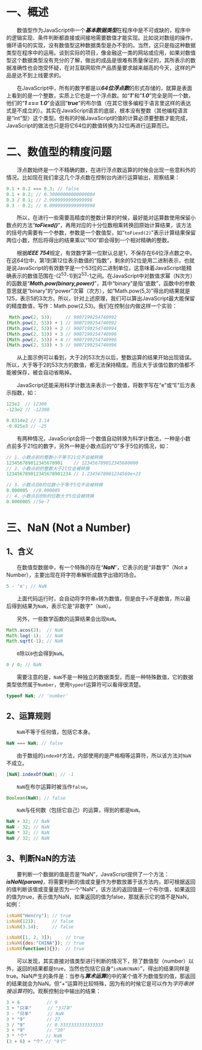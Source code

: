 # 一、概述

  数值型作为JavaScript中一个***基本数据类型***在程序中是不可或缺的，程序中的逻辑实现、条件判断都直接或间接地需要数值才能实现。比如说对数组的操作，循环语句的实现，没有数值型这种数据类型是办不到的。当然，这只是指这种数据类型在程序中的运用。谈到实际的项目，像金融这一类的网站或应用，如果对数值型这个数据类型没有充分的了解，做出的成品是很难有质量保证的，其所表示的数据准确性也会饱受怀疑，在对互联网软件产品质量要求越来越高的今天，这样的产品是达不到上线要求的。

  在JavaScript中，所有的数字都是以***64位浮点数***的形式存储的，就算是表面上看到的是一个整数，实质上它也是一个浮点数。如“***1***”和“***1.0***”完全是同一个数，他们的“***1 === 1.0***”会返回“***true***”的布尔值（在其它很多编程于语言里这样的表达式是不成立的）。其实在JavaScript语言的底层，根本没有整数（其他编程语言是“int”型）这个类型。但有的时候JavaScript的值的计算必须要整数才能完成，JavaScript的做法也只是将它64位的数值转换为32位再进行运算而已。

# 二、数值型的精度问题

  浮点数始终是一个不精确的数，在进行浮点数运算的时候会出现一些意料外的情况。比如现在我们拿这几个浮点数在控制台内进行运算输出，观察结果：

```javascript
0.1 + 0.2 === 0.3; // false
0.1 + 0.2; // 0.30000000000000004
0.3 / 0.1; // 2.9999999999999996
0.3 - 0.2; // 0.09999999999999998
```

  所以，在进行一些需要高精度的整数计算的时候，最好能对运算数使用保留小数点的方法“***toFiexd()***”，再用对应的十分位数相乘转换回原始计算结果，该方法的括号内需要有一个参数，参数是一个数值型，如“`toFiexd(2)`”表示计算结果保留两位小数，然后将得出的结果乘以“100”即会得到一个相对精确的整数。

  根据***IEEE 754***规定，有效数字第一位默认总是1，不保存在64位浮点数之中。在这64位中，第1到第12位表示数值的“指数”，剩余的52位是用二进制表示，也就是说JavaScript的有效数字是一个53位的二进制单位，这意味着JavaScript能精确表示的数值范围在-(2<sup>53</sup>-1)到2<sup>53</sup>-1之间。在JavaScript中对数值求幂（N次方）的函数是“***Math.pow(binary,power)***”，其中“binary”是指“底数”，函数中的参数意思就是“binary”的“power”次幂（次方），如“Math.pow(5,3)”得出的结果就是125，表示5的3次方。所以，针对上述原理，我们可以算出JavaScript最大能保留的精度数值，写作：Math.pow(2,53)。我们在控制台内做这样一个实验：

```javascript
 Math.pow(2, 53);     // 9007199254740992
(Math.pow(2, 53)) + 1 // 9007199254740992
(Math.pow(2, 53)) + 2 // 9007199254740994
(Math.pow(2, 53)) + 3 // 9007199254740996
(Math.pow(2, 53)) + 4 // 9007199254740996
(Math.pow(2, 53)) + 5 // 9007199254740996
```

  从上面示例可以看到，大于2的53次方以后，整数运算的结果开始出现错误。所以，大于等于2的53次方的数值，都无法保持精度。而且大于该值位数的值都不能被保存，被会自动省略掉。

  JavaScript还能采用科学计数法来表示一个数值，将数字写在“e”或“E”后方表示指数，如：

```javascript
123e2  // 12300
-123e2 // -12300

0.0314e2 // 3.14
-0.025e3 // -25
```

  有两种情况，JavaScript会将一个数值自动转换为科学计数法，一种是小数点前多于21位的数字，另外一种是小数点后的“0”多于5位的情况，如：

```javascript
// 1、小数点前的整数小于等于21位不会被转换
123456789012345678901    // 123456789012345680000
// 2、小数点前的整数大于21位会被转换
123456789012345678901234 // 1.2345678901234569e+23

// 3、小数点后0的位数小于等于5位不会被转换
0.000005  //0.000005
// 4、小数点后的0的位数大于5位会被转换
0.0000005 //5e-7
```

# 三、NaN (Not a Number)

## 1、含义

  在数值型数据中，有一个特殊的存在“***NaN***”，它表示的是“非数字”（Not a Number），主要出现在将字符串解析成数字出错的场合。

```javascript
5 - 'x'; // NaN
```

  上面代码运行时，会自动将字符串`x`转为数值，但是由于`x`不是数值，所以最后得到结果为`NaN`，表示它是“非数字”（`NaN`）。

  另外，一些数学函数的运算结果会出现`NaN`。

```javascript
Math.acos(2);  // NaN
Math.log(-1);  // NaN
Math.sqrt(-1); // NaN
```

  `0`除以`0`也会得到`NaN`。

```javascript
0 / 0; // NaN
```

  需要注意的是，`NaN`不是一种独立的数据类型，而是一种特殊数值，它的数据类型依然属于`Number`，使用`typeof`运算符可以看得很清楚。

```javascript
typeof NaN; // 'number'
```

## 2、运算规则

  `NaN`不等于任何值，包括它本身。

```javascript
NaN === NaN; // false
```

  由于数组的`indexOf`方法，内部使用的是严格相等运算符，所以该方法对`NaN`不成立。

```javascript
[NaN].indexOf(NaN); // -1
```

  `NaN`在布尔运算时被当作`false`。

```javascript
Boolean(NaN); // false
```

  `NaN`与任何数（包括它自己）的运算，得到的都是`NaN`。

```javascript
NaN + 32; // NaN
NaN - 32; // NaN
NaN * 32; // NaN
NaN / 32; // NaN
```

## 3、判断NaN的方法

  要判断一个数据的值是否是“NaN”，JavaScript提供了一个方法：***isNaN(param)***，将需要判断的值或变量作为参数放置于该方法内，即可根据返回的值判断该值或变量是否为一个“NaN”，该方法的返回值是一个布尔值，如果返回的值为true，表示值为NaN，如果返回的值为false，那就表示它的值不是NaN，如例：

```javascript
isNaN("Henrry"); // true
isNaN(123);      // false
isNaN(3.14);     // false

isNaN([1, 2, 3]);     // true
isNaN({des:"CHINA"}); // true
isNaN(function(){});  // true
```

  可以发现，其实直接对值类型进行判断的情况下，除了数值型（number）以外，返回的结果都是true，当然也包括它自身“`isNaN(NaN)`”，得出的结果同样是true。NaN产生的条件是：当参与***算术运算***的中的某个值不为数值型的值，那返回的结果就会为NaN。但“*+*”运算符比较特殊，因为有的时候它是可以作为*字符串拼接运算符*的。观察控制台中输出的结果：

```javascript
3 + 6          // 9
3 + "只羊"      // "3只羊"
3 - "只羊"      // NaN
3 * "9"        // 27
3 / "9"        // 0.3333333333333333
3 + "9"        // "39"
3 * "个"       // NaN
(3 + 6) + "个" // "9个"
```

